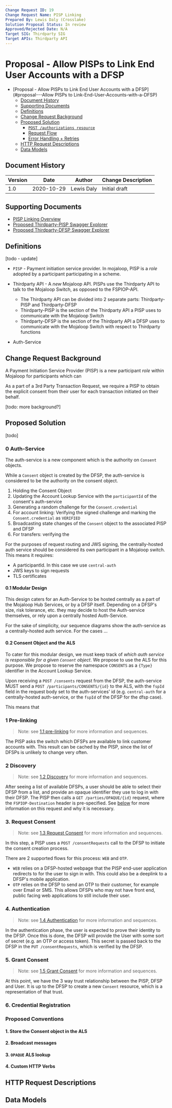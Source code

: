 ```yaml
---
Change Request ID: 19
Change Request Name: PISP Linking
Prepared By: Lewis Daly (Crosslake)
Solution Proposal Status: In review
Approved/Rejected Date: N/A
Target SIG: Thirdparty SIG
Target APIs: Thirdparty API
---
```


# Proposal - Allow PISPs to Link End User Accounts with a DFSP

- [Proposal - Allow PISPs to Link End User Accounts with a DFSP](#proposal---Allow PISPs to Link-End-User-Accounts-with-a-DFSP)
  - [Document History](#document-history)
  - [Supporting Documents](#supporting-documents)
  - [Definitions](#Definitions)
  - [Change Request Background](#change-request-background)
  - [Proposed Solution](#proposed-solution)
    - [`POST /authorizations resource`](#POST-/authorizations-resource)
    - [Request Flow](#request-flow)
    - [Error Handling + Retries](#Error-Handling--Retries)
  - [HTTP Request Descriptions](#HTTP-Request-Descriptions)
  - [Data Models](#data-models)

## Document History

| Version | Date       | Author             | Change Description         |
| ------- | ---------- | ------------------ | -------------------------- |
| 1.0     | 2020-10-29 | Lewis Daly        | Initial draft              |

## Supporting Documents

- [PISP Linking Overview](https://github.com/mojaloop/pisp/tree/master/docs/linking)
- [Proposed Thirdparty-PISP Swagger Explorer](http://docs.mojaloop.io/pisp/?urls.primaryName=thirdparty-pisp-api)
- [Proposed Thirdparty-DFSP Swagger Explorer](http://docs.mojaloop.io/pisp/?urls.primaryName=thirdparty-dfsp-api)

## Definitions

[todo - update]

- `PISP` - Payment initiation service provider. In mojaloop, PISP is a _role_ adopted by a participant participating in a scheme.
- Thirdparty API - A _new_ Mojaloop API. PISPs use the Thirdparty API to talk to the Mojaloop Switch, as opposed to the FSPIOP-API. 
  - The Thirdparty API can be divided into 2 separate parts: Thirdparty-PISP and Thirdparty-DFSP
  - Thirdparty-PISP is the section of the Thirdparty API a PISP uses to communicate with the Mojaloop Switch
  - Thirdparty-DFSP is the section of the Thirdparty API a DFSP uses to communicate with the Mojaloop Switch with respect to Thirdparty functions

- Auth-Service

## Change Request Background

A Payment Initiation Service Provider (PISP) is a new participant _role_ within Mojaloop for participants which can 

As a part of a 3rd Party Transaction Request, we require a PISP to obtain the
explicit consent from their user for each transaction initiated on their behalf.

[todo: more background?]

## Proposed Solution

[todo]

### 0 Auth-Service

The auth-service is a new component which is the authority on `Consent` objects. 

While a `Consent` object is created by the DFSP, the auth-service is considered to be the authority on the consent object.

1. Holding the Consent Object
1. Updating the Account Lookup Service with the `participantId` of the consent's auth-service
1. Generating a random challenge for the `Consent.credential`
1. For account linking: Verifying the signed challenge and marking the `Consent.credential` as `VERIFIED`
1. Broadcasting state changes of the `Consent` object to the associated PISP and DFSP
1. For transfers: verifying the 


For the purposes of request routing and JWS signing, the centrally-hosted auth service should be considered its own participant in a Mojaloop switch. This means it requires:
- A participantId. In this case we use `central-auth`
- JWS keys to sign requests
- TLS certificates


#### 0.1 Modular Design

This design caters for an Auth-Service to be hosted centrally as a part of the Mojaloop Hub Services, or by a DFSP itself. Depending on a DFSP's size, risk tolerance, etc. they may decide to host the Auth-service themselves, or rely upon a centrally hosted Auth-Service.

For the sake of simplicity, our sequence diagrams show the auth-service as a centrally-hosted auth service. For the cases ...


#### 0.2 Consent Object and the ALS

To cater for this modular design, we must keep track of _which auth service is responsible for a given `Consent` object_. We propose to use the ALS for this purpose. We propose to reserve the namespace `CONSENTS` as a `{Type}` identifier in the Account Lookup Service.

Upon receiving a `POST /consents` request from the DFSP, the auth-service MUST send a `POST /participants/CONSENTS/{id}` to the ALS, with the `fspId` field in the request body set to the auth-services' id (e.g. `central-auth` for a centrally-hosted auth-service, or the `fspId` of the DFSP for the dfsp case).

This means that 

### 1 Pre-linking

> Note: see [1.1 pre-linking](https://github.com/mojaloop/pisp/tree/master/docs/linking#11-pre-linking) for more information and sequences.

The PISP asks the switch which DFSPs are available to link customer accounts with. This result can be cached by the PISP, since the list of DFSPs is unlikely to change very often.


### 2 Discovery

> Note: see [1.2 Discovery](https://github.com/mojaloop/pisp/tree/master/docs/linking#12-discovery) for more information and sequences.

After seeing a list of available DFSPs, a user should be able to select their DFSP from a list, and provide an opaque identifier they use to log in with their DFSP. The PISP then calls a `GET /parties/OPAQUE/{id}` request, where the `FSPIOP-Destination` header is pre-specified. See [below](#3-opaque-als-lookup) for more information on this request and why it is necessary.


### 3. Request Consent

> Note: see [1.3 Request Consent](https://github.com/mojaloop/pisp/tree/master/docs/linking#13-request-consent) for more information and sequences.

In this step, a PISP uses a `POST /consentRequests` call to the DFSP to initiate the consent creation process.

There are 2 supported flows for this process: `WEB` and `OTP`.

- `WEB` relies on a DFSP-hosted webpage that the PISP end-user application redirects to for the user to sign in with. This could also be a deeplink to a DFSP's mobile application.
- `OTP` relies on the DFSP to send an OTP to their customer, for example over Email or SMS. This allows DFSPs who may not have front end, public facing web applications to still include their user.


### 4. Authentication

> Note: see [1.4 Authentication](https://github.com/mojaloop/pisp/blob/master/docs/linking/README.md#14-authentication) for more information and sequences.

In the authentication phase, the user is expected to prove their identity to the DFSP. Once this is done, the DFSP will provide the User with some sort of secret (e.g. an OTP or access token). This secret is passed back to the DFSP in the `PUT /consentRequests`, which is verified by the DFSP.

### 5. Grant Consent

> Note: see [1.5 Grant Consent](https://github.com/mojaloop/pisp/blob/master/docs/linking/README.md#15-grant-consent) for more information and sequences.

At this point, we have the 3 way trust relationship between the PISP, DFSP and User. It is up to the DFSP to create a new `Consent` resource, which is a representation of that trust.



### 6. Credential Registration

### Proposed Conventions

#### 1. Store the Consent object in the ALS
#### 2. Broadcast messages
#### 3. `OPAQUE` ALS lookup
#### 4. Custom HTTP Verbs

## HTTP Request Descriptions

## Data Models